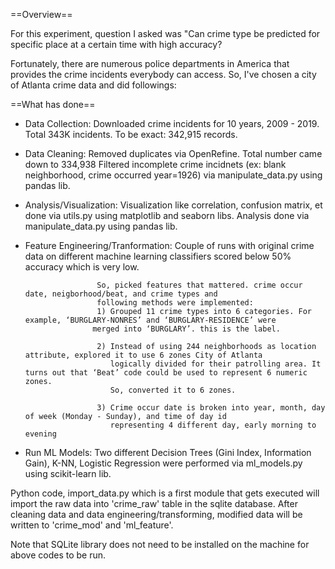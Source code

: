 ==Overview==

For this experiment, question I asked was "Can crime type be predicted for specific place at a certain time with high accuracy?

Fortunately, there are numerous police departments in America that provides the crime incidents everybody can access. So, I've chosen a city of Atlanta crime data and did followings:

==What has done==
* Data Collection: Downloaded crime incidents for 10 years, 2009 - 2019. Total 343K incidents. To be exact: 342,915 records.

* Data Cleaning: Removed duplicates via OpenRefine. Total number came down to 334,938
                 Filtered incomplete crime incidnets (ex: blank neighborhood, crime occurred year=1926) via manipulate_data.py using pandas lib. 
                 
* Analysis/Visualization: Visualization like correlation, confusion matrix, et done via utils.py using matplotlib and seaborn libs. 
                          Analysis done via manipulate_data.py using pandas lib. 
                          
* Feature Engineering/Tranformation: Couple of runs with original crime data on different machine learning classifiers scored
				      below 50% accuracy which is very low.
				      
				      So, picked features that mattered. crime occur date, neigborhood/beat, and crime types and 
				      following methods were implemented:
				      1) Grouped 11 crime types into 6 categories. For example, ‘BURGLARY-NONRES’ and ‘BURGLARY-RESIDENCE’ were
					 merged into ‘BURGLARY’. this is the label.
				      
				      2) Instead of using 244 neighborhoods as location attribute, explored it to use 6 zones City of Atlanta 
				         logically divided for their patrolling area. It turns out that ‘Beat’ code could be used to represent 6 numeric zones. 
				         So, converted it to 6 zones.
				      
				      3) Crime occur date is broken into year, month, day of week (Monday - Sunday), and time of day id 
				         representing 4 different day, early morning to evening
				         
				      
* Run ML Models: Two different Decision Trees (Gini Index, Information Gain), K-NN, Logistic Regression were performed via ml_models.py using scikit-learn lib.

Python code, import_data.py which is a first module that gets executed will import the raw data into 'crime_raw' table in the sqlite database.
After cleaning data and data engineering/transforming, modified data will be written to 'crime_mod' and 'ml_feature'.

Note that SQLite library does not need to be installed on the machine for above codes to be run.
